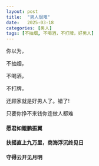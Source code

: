 ```yaml
---
layout: post
title:  "男人很难"
date:   2025-03-18
categories: [男人]
tags: [不抽烟, 不喝酒，不打牌，好男人]  
---
```


<p class="vertical-gradient-text">你以为，</p>

<p class="multi-gradient-text">不抽烟，</p>

<p class="rainbow-text">不喝酒，</p>

<p class="rainbow-text-p">不打牌，</p>

<p class="rainbow-text-diagonal">还顾家就是好男人了。错了!</p>

<p class="rainbow-text-animated">只要你挣不来钱你连做人都难</p>

<h4 class="left">愿君如鲲鹏振翼</h4>

<h4 class="right">扶摇直上九万里，商海浮沉终见日</h4>

<h4 class="center">守得云开见月明</h4>


